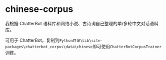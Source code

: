 # chinese-corpus

我根据 ChatterBot 语料库和网络小说、古诗词自己整理的单/多轮中文对话语料库。

可用于 ChatterBot，复制到`Python目录\Lib\site-packages\chatterbot_corpus\data\chinese`即可使用`ChatterBotCorpusTrainer`训练。